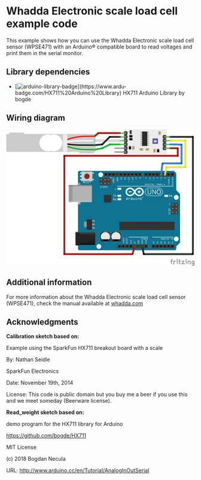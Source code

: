 # Whadda Electronic scale load cell example code

This example shows how you can use the Whadda Electronic scale load cell sensor (WPSE471) with an Arduino® compatible board to read voltages and print them in the serial monitor.

## Library dependencies
* [![arduino-library-badge](https://www.ardu-badge.com/badge/HX711%20Arduino%20Library.svg?)](https://www.ardu-badge.com/HX711%20Arduino%20Library) HX711 Arduino Library by bogde

## Wiring diagram
![](./wiring_diagram_bb.png)

## Additional information
  For more information about the Whadda Electronic scale load cell sensor (WPSE471), check the manual available at [whadda.com](https://whadda.com)

## Acknowledgments
**Calibration sketch based on:** 

Example using the SparkFun HX711 breakout board with a scale

By: Nathan Seidle

SparkFun Electronics

Date: November 19th, 2014

License: This code is public domain but you buy me a beer if you use this and we meet someday (Beerware license).


**Read_weight sketch based on:**

demo program for the HX711 library for Arduino

  https://github.com/bogde/HX711

  MIT License

  (c) 2018 Bogdan Necula

  URL: http://www.arduino.cc/en/Tutorial/AnalogInOutSerial